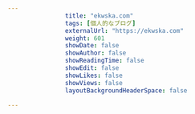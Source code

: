 ---
                title: "ekwska.com"
                tags: [個人的なブログ]
                externalUrl: "https://ekwska.com"
                weight: 601
                showDate: false
                showAuthor: false
                showReadingTime: false
                showEdit: false
                showLikes: false
                showViews: false
                layoutBackgroundHeaderSpace: false
                ---

